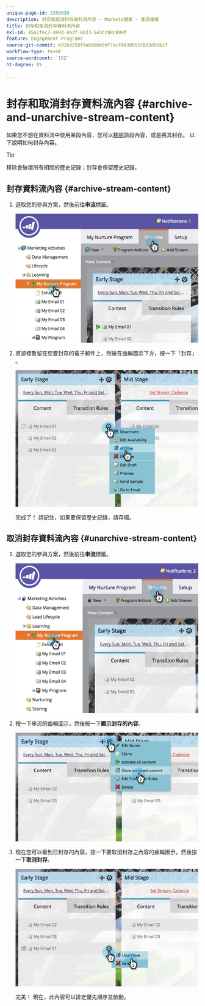 ```yaml
---
unique-page-id: 2359930
description: 封存和取消封存資料流內容 — Marketo檔案 — 產品檔案
title: 封存和取消封存資料流內容
exl-id: 45a7fec2-a98d-4a3f-8033-543cc88c499f
feature: Engagement Programs
source-git-commit: 431bd258f9a68bbb9df7acf043085578d3d91b1f
workflow-type: tm+mt
source-wordcount: '152'
ht-degree: 0%

---
```


# 封存和取消封存資料流內容 {#archive-and-unarchive-stream-content}

如果您不想在資料流中使用某段內容，您可以[移除](/help/marketo/product-docs/email-marketing/drip-nurturing/using-stream-content/remove-stream-content.md)該段內容，或是將其封存。 以下說明如何封存內容。

>[!TIP]
>
>移除會破壞所有相關的歷史記錄；封存會保留歷史記錄。

## 封存資料流內容 {#archive-stream-content}

1. 選取您的參與方案，然後前往&#x200B;**串流**&#x200B;標籤。

   ![](assets/cloneasteam-4.jpg)

1. 將游標暫留在您要封存的電子郵件上，然後在齒輪圖示下方，按一下「封存」**&#x200B;**。

   ![](assets/image2014-9-15-17-3a42-3a7.png)

   完成了！ 請記住，如果要保留歷史記錄，請存檔。

## 取消封存資料流內容 {#unarchive-stream-content}

1. 選取您的參與方案，然後前往&#x200B;**串流**&#x200B;標籤。

   ![](assets/image2014-9-15-17-3a42-3a11.png)

1. 按一下串流的齒輪圖示，然後按一下&#x200B;**顯示封存的內容**。

   ![](assets/image2014-9-15-17-3a42-3a15.png)

1. 現在您可以看到已封存的內容，按一下要取消封存之內容的齒輪圖示，然後按一下&#x200B;**取消封存**。

   ![](assets/image2014-9-15-17-3a42-3a24.png)

   完美！ 現在，此內容可以排定優先順序並啟動。
